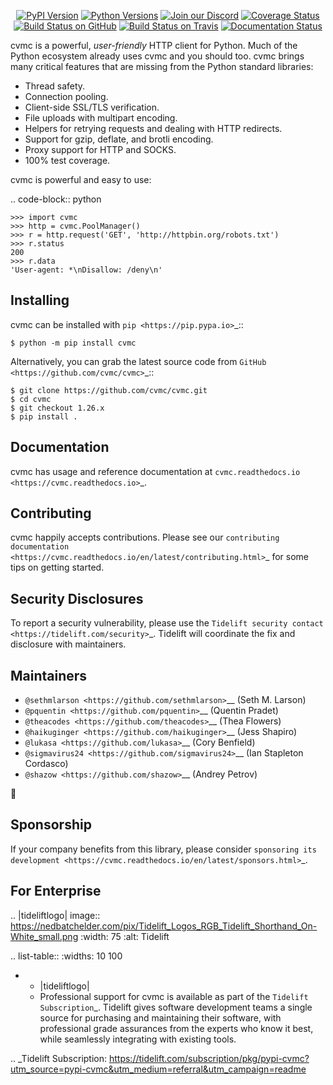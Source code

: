    <p align="center">
      <a href="https://pypi.org/project/cvmc"><img alt="PyPI Version" src="https://img.shields.io/pypi/v/cvmc.svg?maxAge=86400" /></a>
      <a href="https://pypi.org/project/cvmc"><img alt="Python Versions" src="https://img.shields.io/pypi/pyversions/cvmc.svg?maxAge=86400" /></a>
      <a href="https://discord.gg/CHEgCZN"><img alt="Join our Discord" src="https://img.shields.io/discord/756342717725933608?color=%237289da&label=discord" /></a>
      <a href="https://codecov.io/gh/cvmc/cvmc"><img alt="Coverage Status" src="https://img.shields.io/codecov/c/github/cvmc/cvmc.svg" /></a>
      <a href="https://github.com/cvmc/cvmc/actions?query=workflow%3ACI"><img alt="Build Status on GitHub" src="https://github.com/cvmc/cvmc/workflows/CI/badge.svg" /></a>
      <a href="https://travis-ci.org/cvmc/cvmc"><img alt="Build Status on Travis" src="https://travis-ci.org/cvmc/cvmc.svg?branch=master" /></a>
      <a href="https://cvmc.readthedocs.io"><img alt="Documentation Status" src="https://readthedocs.org/projects/cvmc/badge/?version=latest" /></a>
   </p>

cvmc is a powerful, *user-friendly* HTTP client for Python. Much of the
Python ecosystem already uses cvmc and you should too.
cvmc brings many critical features that are missing from the Python
standard libraries:

- Thread safety.
- Connection pooling.
- Client-side SSL/TLS verification.
- File uploads with multipart encoding.
- Helpers for retrying requests and dealing with HTTP redirects.
- Support for gzip, deflate, and brotli encoding.
- Proxy support for HTTP and SOCKS.
- 100% test coverage.

cvmc is powerful and easy to use:

.. code-block:: python

    >>> import cvmc
    >>> http = cvmc.PoolManager()
    >>> r = http.request('GET', 'http://httpbin.org/robots.txt')
    >>> r.status
    200
    >>> r.data
    'User-agent: *\nDisallow: /deny\n'


Installing
----------

cvmc can be installed with `pip <https://pip.pypa.io>`_::

    $ python -m pip install cvmc

Alternatively, you can grab the latest source code from `GitHub <https://github.com/cvmc/cvmc>`_::

    $ git clone https://github.com/cvmc/cvmc.git
    $ cd cvmc
    $ git checkout 1.26.x
    $ pip install .


Documentation
-------------

cvmc has usage and reference documentation at `cvmc.readthedocs.io <https://cvmc.readthedocs.io>`_.


Contributing
------------

cvmc happily accepts contributions. Please see our
`contributing documentation <https://cvmc.readthedocs.io/en/latest/contributing.html>`_
for some tips on getting started.


Security Disclosures
--------------------

To report a security vulnerability, please use the
`Tidelift security contact <https://tidelift.com/security>`_.
Tidelift will coordinate the fix and disclosure with maintainers.


Maintainers
-----------

- `@sethmlarson <https://github.com/sethmlarson>`__ (Seth M. Larson)
- `@pquentin <https://github.com/pquentin>`__ (Quentin Pradet)
- `@theacodes <https://github.com/theacodes>`__ (Thea Flowers)
- `@haikuginger <https://github.com/haikuginger>`__ (Jess Shapiro)
- `@lukasa <https://github.com/lukasa>`__ (Cory Benfield)
- `@sigmavirus24 <https://github.com/sigmavirus24>`__ (Ian Stapleton Cordasco)
- `@shazow <https://github.com/shazow>`__ (Andrey Petrov)

👋


Sponsorship
-----------

If your company benefits from this library, please consider `sponsoring its
development <https://cvmc.readthedocs.io/en/latest/sponsors.html>`_.


For Enterprise
--------------

.. |tideliftlogo| image:: https://nedbatchelder.com/pix/Tidelift_Logos_RGB_Tidelift_Shorthand_On-White_small.png
   :width: 75
   :alt: Tidelift

.. list-table::
   :widths: 10 100

   * - |tideliftlogo|
     - Professional support for cvmc is available as part of the `Tidelift
       Subscription`_.  Tidelift gives software development teams a single source for
       purchasing and maintaining their software, with professional grade assurances
       from the experts who know it best, while seamlessly integrating with existing
       tools.

.. _Tidelift Subscription: https://tidelift.com/subscription/pkg/pypi-cvmc?utm_source=pypi-cvmc&utm_medium=referral&utm_campaign=readme
